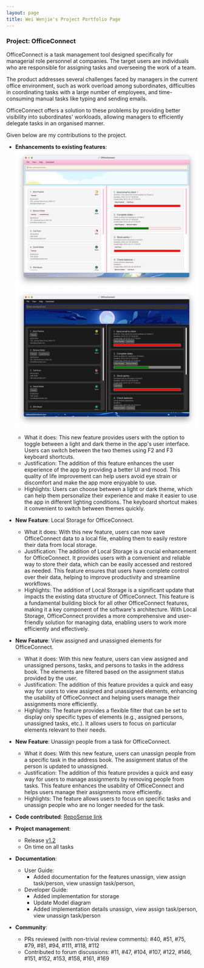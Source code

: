 ```yaml
---
layout: page
title: Wei Wenjie's Project Portfolio Page
---
```


### Project: OfficeConnect

OfficeConnect is a task management tool designed specifically for managerial role personnel at companies. The target users are individuals who are responsible for assigning tasks and overseeing the work of a team.

The product addresses several challenges faced by managers in the current office environment, such as work overload
among subordinates, difficulties in coordinating tasks with a large number of employees, and time-consuming manual tasks
like typing and sending emails.

OfficeConnect offers a solution to these problems by providing better visibility into subordinates' workloads, allowing
managers to efficiently delegate tasks in an organised manner.

Given below are my contributions to the project.

* **Enhancements to existing features**:
  ![Ui](../images/Ui.png)
  ![Ui](../images/UiDark.png)
  * What it does: This new feature provides users with the option to toggle between a light and dark theme in the app's user interface. Users can switch between the two themes using F2 and F3 keyboard shortcuts.
  * Justification: The addition of this feature enhances the user experience of the app by providing a better UI and mood. This quality of life improvement can help users avoid eye strain or discomfort and make the app more enjoyable to use.
  * Highlights: Users can choose between a light or dark theme, which can help them personalize their experience and make it easier to use the app in different lighting conditions. The keyboard shortcut makes it convenient to switch between themes quickly.


* **New Feature**: Local Storage for OfficeConnect.
  * What it does: With this new feature, users can now save OfficeConnect data to a local file, enabling them to easily
    restore their data from local storage.
  * Justification: The addition of Local Storage is a crucial enhancement for OfficeConnect. It provides users with a
    convenient and reliable way to store their data, which can be easily accessed and restored as needed. This feature
    ensures that users have complete control over their data, helping to improve productivity and streamline workflows.
  * Highlights: The addition of Local Storage is a significant update that impacts the existing data structure of
    OfficeConnect. This feature is a fundamental building block for all other OfficeConnect features, making it a key
    component of the software's architecture. With Local Storage, OfficeConnect provides a more comprehensive and
    user-friendly solution for managing data, enabling users to work more efficiently and effectively.

    
* **New Feature**: View assigned and unassigned elements for OfficeConnect.
  * What it does: With this new feature, users can view assigned and unassigned persons, tasks, and persons to tasks in the address book. The elements are filtered based on the assignment status provided by the user.
  * Justification: The addition of this feature provides a quick and easy way for users to view assigned and unassigned elements, enhancing the usability of OfficeConnect and helping users manage their assignments more efficiently.
  * Highlights: The feature provides a flexible filter that can be set to display only specific types of elements (e.g., assigned persons, unassigned tasks, etc.). It allows users to focus on particular elements relevant to their needs.


* **New Feature**: Unassign people from a task for OfficeConnect.
  * What it does: With this new feature, users can unassign people from a specific task in the address book. The
    assignment status of the person is updated to unassigned.
  * Justification: The addition of this feature provides a quick and easy way for users to manage assignments by
    removing people from tasks. This feature enhances the usability of OfficeConnect and helps users manage their
    assignments more efficiently.
  * Highlights: The feature allows users to focus on specific tasks and unassign people who are no longer needed for the
    task.


- **Code contributed**: [RepoSense link](https://nus-cs2103-ay2223s2.github.io/tp-dashboard/?search=spwwj&sort=groupTitle&sortWithin=title&timeframe=commit&mergegroup=&groupSelect=groupByRepos&breakdown=true&checkedFileTypes=docs~functional-code~test-code~other&since=2023-02-17)

* **Project management**:
  * Release [v1.2](https://github.com/AY2223S2-CS2103-F10-1/tp/releases/tag/v1.2)
  * On time on all tasks

* **Documentation**:
  * User Guide:
    * Added documentation for the features unassign, view assign task/person, view unassign task/person,
  * Developer Guide:
    * Added implementation for storage
    * Update Model diagram
    * Added implementation details unassign, view assign task/person, view unassign task/person


* **Community**:
  * PRs reviewed (with non-trivial review comments): #40, #51, #75, #79, #81, #94, #111, #118, #112
  * Contributed to forum discussions: #11, #47, #104, #107, #122, #146, #151, #152, #153, #158, #161, #169

